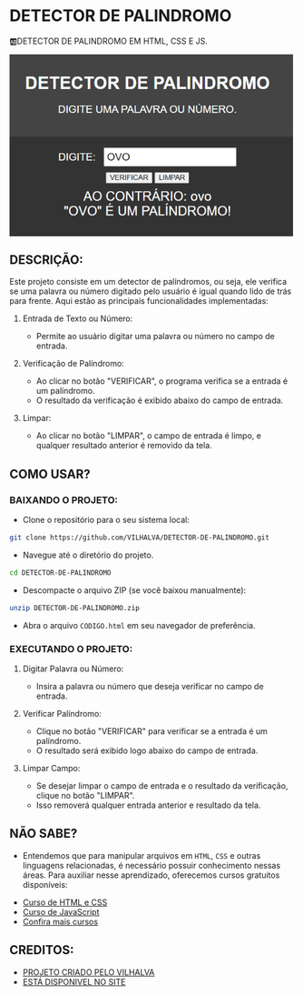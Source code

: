 # DETECTOR DE PALINDROMO
🆎DETECTOR DE PALINDROMO EM HTML, CSS E JS.

<img src="FOTO.png" align="center" width="500"> <br>

## DESCRIÇÃO:
Este projeto consiste em um detector de palíndromos, ou seja, ele verifica se uma palavra ou número digitado pelo usuário é igual quando lido de trás para frente. Aqui estão as principais funcionalidades implementadas:

1. Entrada de Texto ou Número:
   - Permite ao usuário digitar uma palavra ou número no campo de entrada.

2. Verificação de Palíndromo:
   - Ao clicar no botão "VERIFICAR", o programa verifica se a entrada é um palíndromo.
   - O resultado da verificação é exibido abaixo do campo de entrada.

3. Limpar:
   - Ao clicar no botão "LIMPAR", o campo de entrada é limpo, e qualquer resultado anterior é removido da tela.

## COMO USAR?
### BAIXANDO O PROJETO:
* Clone o repositório para o seu sistema local:

```bash
git clone https://github.com/VILHALVA/DETECTOR-DE-PALINDROMO.git
```

* Navegue até o diretório do projeto.

```bash
cd DETECTOR-DE-PALINDROMO
```

* Descompacte o arquivo ZIP (se você baixou manualmente):

```bash
unzip DETECTOR-DE-PALINDROMO.zip
```

* Abra o arquivo `CODIGO.html` em seu navegador de preferência.

### EXECUTANDO O PROJETO:
1. Digitar Palavra ou Número:
   - Insira a palavra ou número que deseja verificar no campo de entrada.

2. Verificar Palíndromo:
   - Clique no botão "VERIFICAR" para verificar se a entrada é um palíndromo.
   - O resultado será exibido logo abaixo do campo de entrada.

3. Limpar Campo:
   - Se desejar limpar o campo de entrada e o resultado da verificação, clique no botão "LIMPAR".
   - Isso removerá qualquer entrada anterior e resultado da tela.
   
## NÃO SABE?
- Entendemos que para manipular arquivos em `HTML`, `CSS` e outras linguagens relacionadas, é necessário possuir conhecimento nessas áreas. Para auxiliar nesse aprendizado, oferecemos cursos gratuitos disponíveis:
* [Curso de HTML e CSS](https://github.com/VILHALVA/CURSO-DE-HTML-E-CSS)
* [Curso de JavaScript](https://github.com/VILHALVA/CURSO-DE-JAVASCRIPT)
* [Confira mais cursos](https://github.com/VILHALVA?tab=repositories&q=+topic:CURSO)

## CREDITOS:
- [PROJETO CRIADO PELO VILHALVA](https://github.com/VILHALVA)
- [ESTÁ DISPONIVEL NO SITE](https://vilhalva.github.io/STYLER/STYLER.html)

